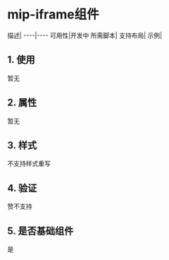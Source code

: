 # mip-iframe组件

描述|
----|----
可用性|开发中
所需脚本|
支持布局| 
示例| 

## 1. 使用

暂无

## 2. 属性

暂无

## 3. 样式

不支持样式重写

## 4. 验证

赞不支持

## 5. 是否基础组件

是

